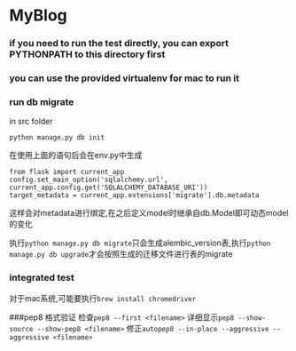 MyBlog
=======
### if you need to run the test directly, you can export PYTHONPATH to this directory first
### you can use the provided virtualenv for mac to run it

### run db migrate
in src folder
``` 
python manage.py db init
```
在使用上面的语句后会在env.py中生成
```
from flask import current_app
config.set_main_option('sqlalchemy.url', current_app.config.get('SQLALCHEMY_DATABASE_URI'))
target_metadata = current_app.extensions['migrate'].db.metadata
```
这样会对metadata进行绑定,在之后定义model时继承自db.Model即可动态model的变化

执行`python manage.py db migrate`只会生成alembic_version表,执行`python manage.py db upgrade`才会按照生成的迁移文件进行表的migrate

### integrated test
对于mac系统,可能要执行`brew install chromedriver`

###pep8 格式验证
检查`pep8 --first <filename>`
详细显示`pep8 --show-source --show-pep8 <filename>`
修正`autopep8 --in-place --aggressive --aggressive <filename>`